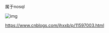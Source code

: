 属于nosql



![img](../../数据库/img/1595409-20190927114859354-1221544679.png)







https://www.cnblogs.com/jhxxb/p/11597003.html